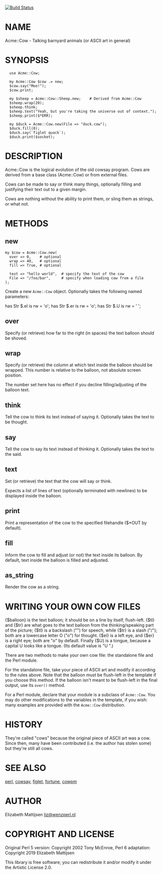 [![Build Status](https://travis-ci.org/lizmat/Acme-Cow.svg?branch=master)](https://travis-ci.org/lizmat/Acme-Cow)

NAME
====

Acme::Cow - Talking barnyard animals (or ASCII art in general)

SYNOPSIS
========

```perl6
  use Acme::Cow;

  my Acme::Cow $cow .= new;
  $cow.say("Moo!");
  $cow.print;

  my $sheep = Acme::Cow::Sheep.new;    # Derived from Acme::Cow
  $sheep.wrap(20);
  $sheep.think;
  $sheep.text("Yeah, but you're taking the universe out of context.");
  $sheep.print($*ERR);

  my $duck = Acme::Cow.new(File => "duck.cow");
  $duck.fill(0);
  $duck.say(`figlet quack`);
  $duck.print($socket);
```

DESCRIPTION
===========

Acme::Cow is the logical evolution of the old cowsay program. Cows are derived from a base class (Acme::Cow) or from external files.

Cows can be made to say or think many things, optionally filling and justifying their text out to a given margin.

Cows are nothing without the ability to print them, or sling them as strings, or what not.

METHODS
=======

new
---

    my $cow = Acme::Cow.new(
      over => 0,    # optional
      wrap => 40,   # optional
      fill => True, # optional

      text => "hello world",  # specify the text of the cow
      File => "/foo/bar",     # specify when loading cow from a file
    );

Create a new `Acme::Cow` object. Optionally takes the following named parameters:

has Str $.el is rw = 'o'; has Str $.er is rw = 'o'; has Str $.U is rw = ' ';

over
----

Specify (or retrieve) how far to the right (in spaces) the text balloon should be shoved.

wrap
----

Specify (or retrieve) the column at which text inside the balloon should be wrapped. This number is relative to the balloon, not absolute screen position.

The number set here has no effect if you decline filling/adjusting of the balloon text.

think
-----

Tell the cow to think its text instead of saying it. Optionally takes the text to be thought.

say
---

Tell the cow to say its text instead of thinking it. Optionally takes the text to the said.

text
----

Set (or retrieve) the text that the cow will say or think.

Expects a list of lines of text (optionally terminated with newlines) to be displayed inside the balloon.

print
-----

Print a representation of the cow to the specified filehandle ($*OUT by default).

fill
----

Inform the cow to fill and adjust (or not) the text inside its balloon. By default, text inside the balloon is filled and adjusted.

as_string
---------

Render the cow as a string.

WRITING YOUR OWN COW FILES
==========================

{$balloon} is the text balloon; it should be on a line by itself, flush-left. {$tl} and {$tr} are what goes to the text balloon from the thinking/speaking part of the picture; {$tl} is a backslash ("\") for speech, while {$tr} is a slash ("/"); both are a lowercase letter O ("o") for thought. {$el} is a left eye, and {$er} is a right eye; both are "o" by default. Finally {$U} is a tongue, because a capital U looks like a tongue. (Its default value is "U ".) 

There are two methods to make your own cow file: the standalone file and the Perl module.

For the standalone file, take your piece of ASCII art and modify it according to the rules above. Note that the balloon must be flush-left in the template if you choose this method. If the balloon isn't meant to be flush-left in the final output, use its `over()` method.

For a Perl module, declare that your module is a subclass of `Acme::Cow`. You may do other modifications to the variables in the template, if you wish: many examples are provided with the `Acme::Cow` distribution.

HISTORY
=======

They're called "cows" because the original piece of ASCII art was a cow. Since then, many have been contributed (i.e. the author has stolen some) but they're still all cows.

SEE ALSO
========

[perl](perl), [cowsay](cowsay), [figlet](figlet), [fortune](fortune), [cowpm](cowpm)

AUTHOR
======

Elizabeth Mattijsen <liz@wenzperl.nl>

COPYRIGHT AND LICENSE
=====================

Original Perl 5 version: Copyright 2002 Tony McEnroe, Perl 6 adaptation: Copyright 2019 Elizabeth Mattijsen

This library is free software; you can redistribute it and/or modify it under the Artistic License 2.0.

